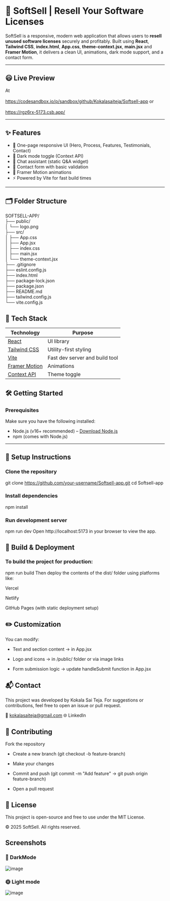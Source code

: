 # 🧾 SoftSell | Resell Your Software Licenses

SoftSell is a responsive, modern web application that allows users to **resell unused software licenses** securely and profitably. Built using **React**, **Tailwind CSS**, **index.html**, **App.css**, **theme-context.jsx**, **main.jsx** and **Framer Motion**, it delivers a clean UI, animations, dark mode support, and a contact form.

---

## 😃 Live Preview

At  <br> <br>
https://codesandbox.io/p/sandbox/github/Kokalasaiteja/Softsell-app or <br> <br>
https://rgz6rx-5173.csb.app/

---

## ✨ Features

- 🎯 One-page responsive UI (Hero, Process, Features, Testimonials, Contact)
- 🌙 Dark mode toggle (Context API)
- 🧠 Chat assistant (static Q&A widget)
- 💬 Contact form with basic validation
- 🎨 Framer Motion animations
- ⚡ Powered by Vite for fast build times

---

## 🗂️ Folder Structure

SOFTSELL-APP/ <br>
├── public/ <br>
│ └── logo.png <br>
├── src/ <br>
│ ├── App.css <br>
│ ├── App.jsx <br>
│ ├── index.css <br>
│ ├── main.jsx <br>
│ └── theme-context.jsx <br>
├── .gitignore <br>
├── eslint.config.js <br>
├── index.html <br>
├── package-lock.json <br>
├── package.json <br>
├── README.md <br>
├── tailwind.config.js <br>
└── vite.config.js <br>

## 🧰 Tech Stack
| Technology                                                                                 | Purpose                          |
|--------------------------------------------------------------------------------------------|----------------------------------|
| [React](https://reactjs.org)                                                               | UI library                       |
| [Tailwind CSS](https://tailwindcss.com)                                                    | Utility-first styling            |
| [Vite](https://vitejs.dev)                                                                 | Fast dev server and build tool   |
| [Framer Motion](https://www.framer.com/motion/)                                            | Animations                       |
| [Context API](https://www.freecodecamp.org/news/react-context-api-explained-with-examples/)| Theme toggle                     |



## 🛠️ Getting Started

### Prerequisites

Make sure you have the following installed:

- Node.js (v16+ recommended) – [Download Node.js](https://nodejs.org/)
- npm (comes with Node.js)

---

## 🔧 Setup Instructions

### Clone the repository
git clone https://github.com/your-username/Softsell-app.git
cd Softsell-app

### Install dependencies
npm install

### Run development server
npm run dev
Open http://localhost:5173 in your browser to view the app.

## 🚀 Build & Deployment
### To build the project for production:

npm run build
Then deploy the contents of the dist/ folder using platforms like:

Vercel

Netlify

GitHub Pages (with static deployment setup)

## ✏️ Customization
You can modify:

- Text and section content → in App.jsx

- Logo and icons → in /public/ folder or via image links

- Form submission logic → update handleSubmit function in App.jsx

## 📬 Contact
This project was developed by Kokala Sai Teja.
For suggestions or contributions, feel free to open an issue or pull request.

📧 kokalasaiteja@gmail.com
🌐 LinkedIn

## 🤝 Contributing
Fork the repository

- Create a new branch (git checkout -b feature-branch)

- Make your changes

- Commit and push (git commit -m "Add feature" → git push origin feature-branch)

- Open a pull request

## 📄 License
This project is open-source and free to use under the MIT License.

© 2025 SoftSell. All rights reserved.

## Screenshots
### 🌝 DarkMode
![image](https://github.com/user-attachments/assets/5e3b81c1-865e-4bf7-bd05-b52c892dcf10)
### 🌞 Light mode
![image](https://github.com/user-attachments/assets/c8387651-5482-461f-b68b-1ebf76150f1c)
